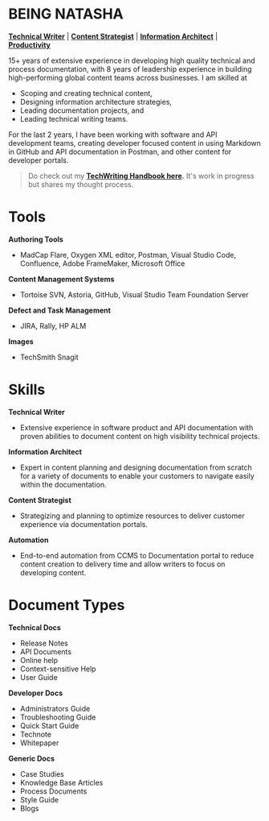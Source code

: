 # BEING NATASHA
**[Technical Writer](#technical-writer)** | **[Content Strategist](#content-strategist)** | **[Information Architect](#information-architect)** | **[Productivity](#automation)**                  

15+ years of extensive experience in developing high quality technical and process documentation, with 8 years of leadership experience in building high-performing global content teams across businesses. I am skilled at

- Scoping and creating technical content,
- Designing information architecture strategies,
- Leading documentation projects, and
- Leading technical writing teams.

For the last 2 years, I have been working with software and API development teams, creating developer focused content in using Markdown in GitHub and API documentation in Postman, and other content for developer portals.

>Do check out my **[TechWriting Handbook here](https://natashascribes.github.io/natashascribes/handbook).** It's work in progress but shares my thought process.

# Tools
**Authoring Tools**  
- MadCap Flare, Oxygen XML editor, Postman, Visual Studio Code, Confluence, Adobe FrameMaker, Microsoft Office  

**Content Management Systems**
- Tortoise SVN, Astoria, GitHub, Visual Studio Team Foundation Server

**Defect and Task Management**  
- JIRA, Rally, HP ALM

**Images**  
- TechSmith Snagit

# Skills
**Technical Writer**  
- Extensive experience in software product and API documentation with proven abilities to document content on high visibility technical projects.  

**Information Architect**  
- Expert in content planning and designing documentation from scratch for a variety of documents to enable your customers to navigate easily within the documentation.  

**Content Strategist**  
- Strategizing and planning to optimize resources to deliver customer experience via documentation portals.  

**Automation**  
- End-to-end automation from CCMS to Documentation portal to reduce content creation to delivery time and allow writers to focus on developing content.  

# Document Types

**Technical Docs**
- Release Notes
- API Documents
- Online help
- Context-sensitive Help
- User Guide

**Developer Docs**
- Administrators Guide
- Troubleshooting Guide
- Quick Start Guide
- Technote
- Whitepaper

**Generic Docs**
- Case Studies
- Knowledge Base Articles
- Process Documents
- Style Guide
- Blogs
